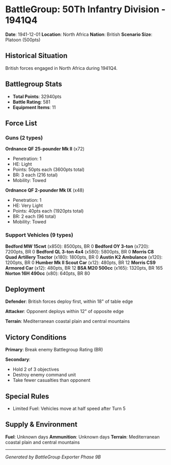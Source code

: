 # BattleGroup: 50Th Infantry Division - 1941Q4

**Date**: 1941-12-01
**Location**: North Africa
**Nation**: British
**Scenario Size**: Platoon (500pts)

## Historical Situation

British forces engaged in North Africa during 1941Q4.

## Battlegroup Stats

- **Total Points**: 32940pts
- **Battle Rating**: 581
- **Equipment Items**: 11

## Force List

### Guns (2 types)

**Ordnance QF 25-pounder Mk II** (x72)
- Penetration: 1
- HE: Light
- Points: 50pts each (3600pts total)
- BR: 3 each (216 total)
- Mobility: Towed

**Ordnance QF 2-pounder Mk IX** (x48)
- Penetration: 1
- HE: Very Light
- Points: 40pts each (1920pts total)
- BR: 2 each (96 total)
- Mobility: Towed

### Support Vehicles (9 types)

**Bedford MW 15cwt** (x850): 8500pts, BR 0
**Bedford OY 3-ton** (x720): 7200pts, BR 0
**Bedford QL 3-ton 4x4** (x580): 5800pts, BR 0
**Morris C8 Quad Artillery Tractor** (x180): 1800pts, BR 0
**Austin K2 Ambulance** (x120): 1200pts, BR 0
**Humber Mk II Scout Car** (x12): 480pts, BR 12
**Morris CS9 Armored Car** (x12): 480pts, BR 12
**BSA M20 500cc** (x165): 1320pts, BR 165
**Norton 16H 490cc** (x80): 640pts, BR 80

## Deployment

**Defender**: British forces deploy first, within 18" of table edge

**Attacker**: Opponent deploys within 12" of opposite edge

**Terrain**: Mediterranean coastal plain and central mountains

## Victory Conditions

**Primary**: Break enemy Battlegroup Rating (BR)

**Secondary**:
- Hold 2 of 3 objectives
- Destroy enemy command unit
- Take fewer casualties than opponent

## Special Rules

- Limited Fuel: Vehicles move at half speed after Turn 5

## Supply & Environment

**Fuel**: Unknown days
**Ammunition**: Unknown days
**Terrain**: Mediterranean coastal plain and central mountains

---

*Generated by BattleGroup Exporter Phase 9B*
